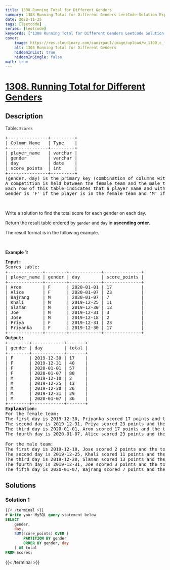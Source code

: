 ```yaml
---
title: 1308 Running Total for Different Genders
summary: 1308 Running Total for Different Genders LeetCode Solution Explained
date: 2022-11-25
tags: [leetcode]
series: [leetcode]
keywords: ["1308 Running Total for Different Genders LeetCode Solution Explained in all languages", "1308 Running Total for Different Genders", "LeetCode", "leetcode solution in Python3 C++ Java Go PHP Ruby Swift TypeScript Rust C# JavaScript C", "GeeksforGeeks", "InterviewBit", "Coding Ninjas", "HackerRank", "HackerEarth", "CodeChef", "TopCoder", "AlgoExpert", "freeCodeCamp", "Codeforces", "GitHub", "AtCoder", "Samir Paul"]
cover:
    image: https://res.cloudinary.com/samirpaul/image/upload/w_1100,c_fit,co_rgb:FFFFFF,l_text:Arial_75_bold:1308 Running Total for Different Genders - Solution Explained/problem-solving.webp
    alt: 1308 Running Total for Different Genders
    hiddenInList: true
    hiddenInSingle: false
math: true
---
```



# [1308. Running Total for Different Genders](https://leetcode.com/problems/running-total-for-different-genders)


## Description

<p>Table: <code>Scores</code></p>

<pre>
+---------------+---------+
| Column Name   | Type    |
+---------------+---------+
| player_name   | varchar |
| gender        | varchar |
| day           | date    |
| score_points  | int     |
+---------------+---------+
(gender, day) is the primary key (combination of columns with unique values) for this table.
A competition is held between the female team and the male team.
Each row of this table indicates that a player_name and with gender has scored score_point in someday.
Gender is &#39;F&#39; if the player is in the female team and &#39;M&#39; if the player is in the male team.
</pre>

<p>&nbsp;</p>

<p>Write a solution to find the total score for each gender on each day.</p>

<p>Return the result table ordered by <code>gender</code> and <code>day</code> in <strong>ascending order</strong>.</p>

<p>The&nbsp;result format is in the following example.</p>

<p>&nbsp;</p>
<p><strong class="example">Example 1:</strong></p>

<pre>
<strong>Input:</strong> 
Scores table:
+-------------+--------+------------+--------------+
| player_name | gender | day        | score_points |
+-------------+--------+------------+--------------+
| Aron        | F      | 2020-01-01 | 17           |
| Alice       | F      | 2020-01-07 | 23           |
| Bajrang     | M      | 2020-01-07 | 7            |
| Khali       | M      | 2019-12-25 | 11           |
| Slaman      | M      | 2019-12-30 | 13           |
| Joe         | M      | 2019-12-31 | 3            |
| Jose        | M      | 2019-12-18 | 2            |
| Priya       | F      | 2019-12-31 | 23           |
| Priyanka    | F      | 2019-12-30 | 17           |
+-------------+--------+------------+--------------+
<strong>Output:</strong> 
+--------+------------+-------+
| gender | day        | total |
+--------+------------+-------+
| F      | 2019-12-30 | 17    |
| F      | 2019-12-31 | 40    |
| F      | 2020-01-01 | 57    |
| F      | 2020-01-07 | 80    |
| M      | 2019-12-18 | 2     |
| M      | 2019-12-25 | 13    |
| M      | 2019-12-30 | 26    |
| M      | 2019-12-31 | 29    |
| M      | 2020-01-07 | 36    |
+--------+------------+-------+
<strong>Explanation:</strong> 
For the female team:
The first day is 2019-12-30, Priyanka scored 17 points and the total score for the team is 17.
The second day is 2019-12-31, Priya scored 23 points and the total score for the team is 40.
The third day is 2020-01-01, Aron scored 17 points and the total score for the team is 57.
The fourth day is 2020-01-07, Alice scored 23 points and the total score for the team is 80.

For the male team:
The first day is 2019-12-18, Jose scored 2 points and the total score for the team is 2.
The second day is 2019-12-25, Khali scored 11 points and the total score for the team is 13.
The third day is 2019-12-30, Slaman scored 13 points and the total score for the team is 26.
The fourth day is 2019-12-31, Joe scored 3 points and the total score for the team is 29.
The fifth day is 2020-01-07, Bajrang scored 7 points and the total score for the team is 36.
</pre>

## Solutions

### Solution 1

<!-- tabs:start -->

```sql
{{< /terminal >}}
# Write your MySQL query statement below
SELECT
    gender,
    day,
    SUM(score_points) OVER (
        PARTITION BY gender
        ORDER BY gender, day
    ) AS total
FROM Scores;
```
{{< /terminal >}}

<!-- tabs:end -->

<!-- end -->
